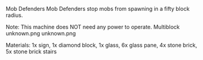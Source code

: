 Mob Defenders
Mob Defenders stop mobs from spawning in a fifty block radius.

Note: This machine does NOT need any power to operate.
Multiblock
unknown.png unknown.png

Materials: 1x sign, 1x diamond block, 1x glass, 6x glass pane, 4x stone brick, 5x stone brick stairs